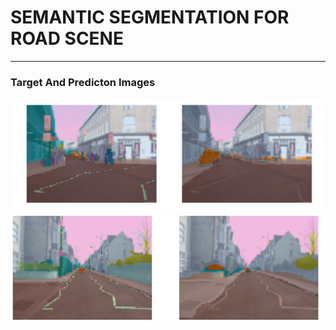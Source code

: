 # SEMANTIC SEGMENTATION FOR ROAD SCENE
---
### Target And Predicton Images
![alt text](https://github.com/waranyoghes/segmentation/blob/master/P1.png?raw=true)
<br>
![alt text](https://github.com/waranyoghes/segmentation/blob/master/P2.png?raw=true)
